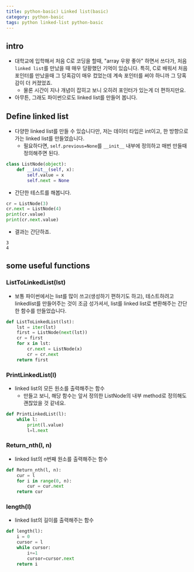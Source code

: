 ```yaml
---
title: python-basic) Linked list(basic)
category: python-basic
tags: python linked-list python-basic
---
```


## intro

- 대학교에 입학해서 처음 C로 코딩을 할때, "array 우왕 좋아" 하면서 쓰다가, 처음 `linked list`를 만났을 때 매우 당황했던 기억이 있습니다. 특히, C로 배워서 처음 포인터를 만났을때 그 당혹감이 매우 컸었는데 계속 포인터를 써야 하니까 그 당혹감이 더 커졌었죠.
	- 물론 시간이 지나 개념이 잡히고 보니 오히려 포인터가 있는게 더 편하지만요. 
- 아무튼, 그래도 파이썬으로도 linked list를 만들어 봅니다.

## Define linked list

- 다양한 linked list를 만들 수 있습니다만, 저는 데이터 타입은 int이고, 한 방향으로 가는 linked list를 만들었습니다. 
	- 필요하다면, `self.previous=None`를 `__init__` 내부에 정의하고 매번 만들때 정의해주면 된다. 

```python
class ListNode(object):
    def __init__(self, x):
        self.value = x
        self.next = None
```

- 간단한 테스트를 해봅니다. 

```python
cr = ListNode(3)
cr.next = ListNode(4)
print(cr.value)
print(cr.next.value)
```

- 결과는 간단하죠. 

```
3
4
```

## some useful functions

### ListToLinkedList(lst)

- 보통 파이썬에서는 list를 많이 쓰고(생성하기 편하기도 하고), 테스트하려고 linkedlist를 만들어주는 것이 조금 성가셔서, list를 linked list로 변환해주는 간단한 함수를 만들었습니다. 

```python
def ListToLinkedList(lst):
    lst = iter(lst)
    first = ListNode(next(lst))
    cr = first
    for x in lst:
        cr.next = ListNode(x)
        cr = cr.next
    return first
```

### PrintLinkedList(l)

- linked list의 모든 원소를 출력해주는 함수
	- 만들고 보니, 해당 함수는 앞서 정의한 ListNode의 내부 method로 정의해도 괜찮았을 것 같네요. 

```python
def PrintLinkedList(l):
    while l:
        print(l.value)
        l=l.next
```

### Return_nth(l, n)

- linked list의 n번째 원소를 출력해주는 함수 

```python
def Return_nth(l, n):
    cur = l 
    for i in range(0, n):
        cur = cur.next
    return cur
```

### length(l)

- linked list의 길이를 출력해주는 함수 

```python
def length(l):
    i = 0
    cursor = l 
    while cursor:
        i+=1
        cursor=cursor.next
    return i
```
